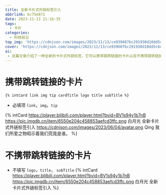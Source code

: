 ```yaml
---
title: 全新卡片式外链标签引入
abbrlink: bc75e871
date: 2023-11-13 21:16:35
tags: 
  - 卡片
categories:
  - 科技前沿
top_img: 'https://cdnjson.com/images/2023/11/13/ce939607bc291930d10dd5c6ed699ff5.png'
cover: 'https://cdnjson.com/images/2023/11/13/ce939607bc291930d10dd5c6ed699ff5.png'
ai: 
 - 这篇文章介绍了一种全新的卡片式外链标签，它可以携带跳转链接的卡片以及不携带跳转链接的卡片。其中，携带跳转链接的卡片必须填写新品主题，并采用全新的简洁风格，使卡片主题生动明朗且可爱。未填写新品主题的卡片则没有跳转链接。
---
```


# 携带跳转链接的卡片

``` 
{% intCard link img tip cardTitle logo title subTitle %}
```
- 必填项 `link`，`img`，`tip`
  
{% intCard https://player.bilibili.com/player.html?bvid=BV1s94y1b7nB https://pic.imgdb.cn/item/6550e204c458853aefcd3ffc.png 白月光 全新卡片式外链标签引入 https://cdnjson.com/images/2023/06/04/avatar.png Qing 我们所爱之物昭示着我们究竟是谁。 %}

# 不携带跳转链接的卡片

- 不填写 `logo`，`title`， `subTitle`
{% intCard https://player.bilibili.com/player.html?bvid=BV1s94y1b7nB https://pic.imgdb.cn/item/6550e204c458853aefcd3ffc.png 白月光 全新卡片式外链标签引入  %}
